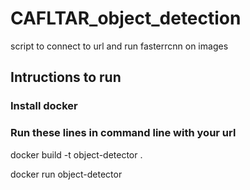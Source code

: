 # CAFLTAR_object_detection
script to connect to url and run fasterrcnn on images

## Intructions to run
### Install docker
### Run these lines in command line with your url
docker build -t object-detector .


docker run object-detector <url>
